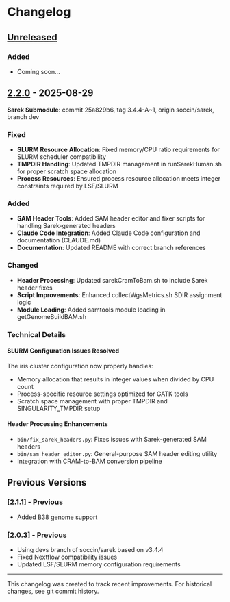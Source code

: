 # Changelog

## [Unreleased]

### Added
- Coming soon...

## [2.2.0] - 2025-08-29

**Sarek Submodule**: commit 25a829b6, tag 3.4.4-A~1, origin soccin/sarek, branch dev

### Fixed
- **SLURM Resource Allocation**: Fixed memory/CPU ratio requirements for SLURM scheduler compatibility
- **TMPDIR Handling**: Updated TMPDIR management in runSarekHuman.sh for proper scratch space allocation
- **Process Resources**: Ensured process resource allocation meets integer constraints required by LSF/SLURM

### Added
- **SAM Header Tools**: Added SAM header editor and fixer scripts for handling Sarek-generated headers
- **Claude Code Integration**: Added Claude Code configuration and documentation (CLAUDE.md)
- **Documentation**: Updated README with correct branch references

### Changed
- **Header Processing**: Updated sarekCramToBam.sh to include Sarek header fixes
- **Script Improvements**: Enhanced collectWgsMetrics.sh SDIR assignment logic
- **Module Loading**: Added samtools module loading in getGenomeBuildBAM.sh

### Technical Details

#### SLURM Configuration Issues Resolved
The iris cluster configuration now properly handles:
- Memory allocation that results in integer values when divided by CPU count
- Process-specific resource settings optimized for GATK tools
- Scratch space management with proper TMPDIR and SINGULARITY_TMPDIR setup

#### Header Processing Enhancements
- `bin/fix_sarek_headers.py`: Fixes issues with Sarek-generated SAM headers
- `bin/sam_header_editor.py`: General-purpose SAM header editing utility
- Integration with CRAM-to-BAM conversion pipeline

## Previous Versions

### [2.1.1] - Previous
- Added B38 genome support

### [2.0.3] - Previous
- Using devs branch of soccin/sarek based on v3.4.4
- Fixed Nextflow compatibility issues
- Updated LSF/SLURM memory configuration requirements

---

This changelog was created to track recent improvements. For historical changes, see git commit history.

[Unreleased]: https://github.com/soccin/SMap/compare/v2.2.0...HEAD
[2.2.0]: https://github.com/soccin/SMap/releases/tag/v2.2.0